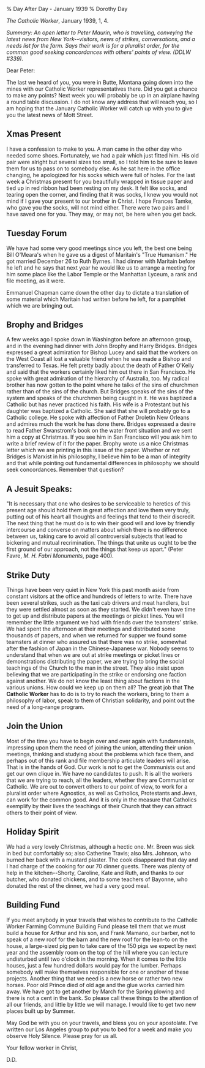 % Day After Day - January 1939
% Dorothy Day

*The Catholic Worker*, January 1939, 1, 4.

*Summary: An open letter to Peter Maurin, who is travelling, conveying
the latest news from New York--visitors, news of strikes, conversations,
and a needs list for the farm. Says their work is for a pluralist order,
for the common good seeking concordances with others' points of view.
(DDLW \#339).*

Dear Peter:

The last we heard of you, you were in Butte, Montana going down into the
mines with our Catholic Worker representatives there. Did you get a
chance to make any points? Next week you will probably be up in an
airplane having a round table discussion. I do not know any address that
will reach you, so I am hoping that the January Catholic Worker will
catch up with you to give you the latest news of Mott Street.

Xmas Present
---

I have a confession to make to you. A man came in the other day who
needed some shoes. Fortunately, we had a pair which just fitted him. His
old pair were alright but several sizes too small, so I told him to be
sure to leave them for us to pass on to somebody else. As he sat here in
the office changing, he apologized for his socks which were full of
holes. For the last week a Christmas present for you beautifully wrapped
in tissue paper and tied up in red ribbon had been resting on my desk.
It felt like socks, and tearing open the corner, and finding that it was
socks, I knew you would not mind if I gave your present to our brother
in Christ. I hope Frances Tamke, who gave you the socks, will not mind
either. There were two pairs and I have saved one for you. They may, or
may not, be here when you get back.

Tuesday Forum
---

We have had some very good meetings since you left, the best one being
Bill O'Meara's when he gave us a digest of Maritain's "True Humanism."
He got married December 26 to Ruth Byrnes. I had dinner with Maritain
before he left and he says that next year he would like us to arrange a
meeting for him some place like the Labor Temple or the Manhattan
Lyceum, a rank and file meeting, as it were.

Emmanuel Chapman came down the other day to dictate a translation of
some material which Maritain had written before he left, for a pamphlet
which we are bringing out.

Brophy and Bridges
---

A few weeks ago I spoke down in Washington before an afternoon group,
and in the evening had dinner with John Brophy and Harry Bridges.
Bridges expressed a great admiration for Bishop Lucey and said that the
workers on the West Coast all lost a valuable friend when he was made a
Bishop and transferred to Texas. He felt pretty badly about the death of
Father O'Kelly and said that the workers certainly liked him out there
in San Francisco. He spoke with great admiration of the hierarchy of
Australia, too. My radical brother has now gotten to the point where he
talks of the sins of churchmen rather than of the sins of the church.
But Bridges speaks of the sins of the system and speaks of the churchmen
being caught in it. He was baptized a Catholic but has never practiced
his faith. His wife is a Protestant but his daughter was baptized a
Catholic. She said that she will probably go to a Catholic college. He
spoke with affection of Father Droletin New Orleans and admires much the
work he has done there. Bridges expressed a desire to read Father
Swanstrom's book on the water front situation and we sent him a copy at
Christmas. If you see him in San Francisco will you ask him to write a
brief review of it for the paper. Brophy wrote us a nice Christmas
letter which we are printing in this issue of the paper. Whether or not
Bridges is Marxist in his philosophy, I believe him to be a man of
integrity and that while pointing out fundamental differences in
philosophy we should seek concordances. Remember that question?

A Jesuit Speaks:
---

"It is necessary that one who desires to be serviceable to heretics of
this present age should hold them in great affection and love them very
truly, putting out of his heart all thoughts and feelings that tend to
their discredit. The next thing that he must do is to win their good
will and love by friendly intercourse and converse on matters about
which there is no difference between us, taking care to avoid all
controversial subjects that lead to bickering and mutual recrimination.
The things that unite us ought to be the first ground of our approach,
not the things that keep us apart." (Peter Favre, *M. H. Fabri
Monuments*, page 400).

Strike Duty
---

Things have been very quiet in New York this past month aside from
constant visitors at the office and hundreds of letters to write. There
have been several strikes, such as the taxi cab drivers and meat
handlers, but they were settled almost as soon as they started. We
didn't even have time to get up and distribute papers at the meetings or
picket lines. You will remember the little argument we had with friends
over the teamsters' strike. We had spent the afternoon at their meetings
and distributed some thousands of papers, and when we returned for
supper we found some teamsters at dinner who assured us that there was
no strike, somewhat after the fashion of Japan in the Chinese-Japanese
war. Nobody seems to understand that when we are out at strike meetings
or picket lines or demonstrations distributing the paper, we are trying
to bring the social teachings of the Church to the man in the street.
They also insist upon believing that we are participating in the strike
or endorsing one faction against another. We do not know the least thing
about factions in the various unions. How could we keep up on them all?
The great job that **The Catholic Worker** has to do is to try to reach
the workers, bring to them a philosophy of labor, speak to them of
Christian solidarity, and point out the need of a long-range program.

Join the Union
---

Most of the time you have to begin over and over again with
fundamentals, impressing upon them the need of joining the union,
attending their union meetings, thinking and studying about the problems
which face them, and perhaps out of this rank and file membership
articulate leaders will arise. That is in the hands of God. Our work is
not to get the Communists out and get our own clique in. We have no
candidates to push. It is all the workers that we are trying to reach,
all the leaders, whether they are Communist or Catholic. We are out to
convert others to our point of view, to work for a pluralist order where
Agnostics, as well as Catholics, Protestants and Jews, can work for the
common good. And it is only in the measure that Catholics exemplify by
their lives the teachings of their Church that they can attract others
to their point of view.

Holiday Spirit
---

We had a very lovely Christmas, although a hectic one. Mr. Breen was
sick in bed but comfortably so; also Catherine Travis; also Mrs.
Johnson, who burned her back with a mustard plaster. The cook
disappeared that day and I had charge of the cooking for our 70 dinner
guests. There was plenty of help in the kitchen--Shorty, Caroline, Kate
and Ruth, and thanks to our butcher, who donated chickens, and to some
teachers of Bayonne, who donated the rest of the dinner, we had a very
good meal.

Building Fund
---

If you meet anybody in your travels that wishes to contribute to the
Catholic Worker Farming Commune Building Fund please tell them that we
must build a house for Arthur and his son, and Frank Mamano, our barber,
not to speak of a new roof for the barn and the new roof for the lean-to
on the house, a large-sized pig pen to take care of the 150 pigs we
expect by next year and the assembly room on the top of the hill where
you can lecture undisturbed until two o'clock in the morning. When it
comes to the little houses, just a few hundred dollars would pay for the
lumber. Perhaps somebody will make themselves responsible for one or
another of these projects. Another thing that we need is a new horse or
rather two new horses. Poor old Prince died of old age and the glue
works carried him away. We have got to get another by March for the
Spring plowing and there is not a cent in the bank. So please call these
things to the attention of all our friends, and little by little we will
manage. I would like to get two new places built up by Summer.

May God be with you on your travels, and bless you on your apostolate.
I've written our Los Angeles group to put you to bed for a week and make
you observe Holy Silence. Please pray for us all.

Your fellow worker in Christ,

D.D.

